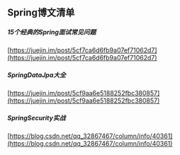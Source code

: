 ##  Spring博文清单  

#####  15个经典的Spring面试常见问题  
[https://juejin.im/post/5cf7ca6d6fb9a07ef71062d7](https://juejin.im/post/5cf7ca6d6fb9a07ef71062d7)  

#####  SpringDataJpa大全  
[https://juejin.im/post/5cf9aa6e5188252fbc380857](https://juejin.im/post/5cf9aa6e5188252fbc380857)  

#####  SpringSecurity实战  
[https://blog.csdn.net/qq_32867467/column/info/40361](https://blog.csdn.net/qq_32867467/column/info/40361)  


